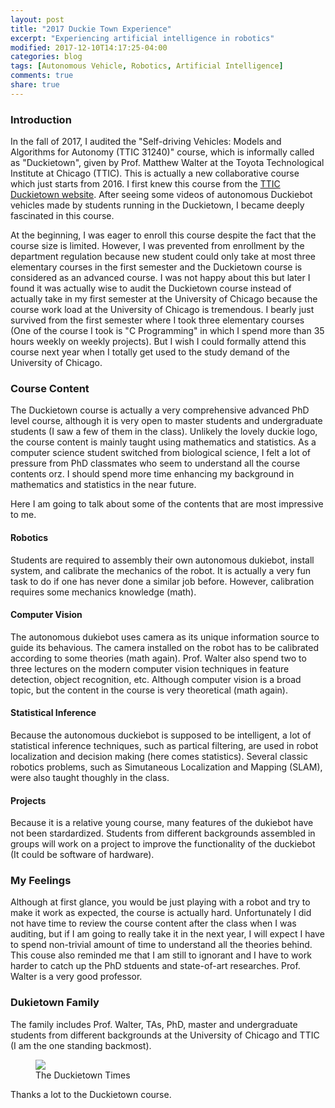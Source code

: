 ```yaml
---
layout: post
title: "2017 Duckie Town Experience"
excerpt: "Experiencing artificial intelligence in robotics"
modified: 2017-12-10T14:17:25-04:00
categories: blog
tags: [Autonomous Vehicle, Robotics, Artificial Intelligence]
comments: true
share: true
---
```


### Introduction

In the fall of 2017, I audited the "Self-driving Vehicles: Models and Algorithms for Autonomy (TTIC 31240)" course, which is informally called as "Duckietown", given by Prof. Matthew Walter at the Toyota Technological Institute at Chicago (TTIC). This is actually a new collaborative course which just starts from 2016. I first knew this course from the [TTIC Duckietown website](http://duckietown.org/classes/2017/17-TTIC/). After seeing some videos of autonomous Duckiebot vehicles made by students running in the Duckietown, I became deeply fascinated in this course.

At the beginning, I was eager to enroll this course despite the fact that the course size is limited. However, I was prevented from enrollment by the department regulation because new student could only take at most three elementary courses in the first semester and the Duckietown course is considered as an advanced course. I was not happy about this but later I found it was actually wise to audit the Duckietown course instead of actually take in my first semester at the University of Chicago because the course work load at the University of Chicago is tremendous. I bearly just survived from the first semester where I took three elementary courses (One of the course I took is "C Programming" in which I spend more than 35 hours weekly on weekly projects). But I wish I could formally attend this course next year when I totally get used to the study demand of the University of Chicago.

### Course Content

The Duckietown course is actually a very comprehensive advanced PhD level course, although it is very open to master students and undergraduate students (I saw a few of them in the class). Unlikely the lovely duckie logo, the course content is mainly taught using mathematics and statistics. As a computer science student switched from biological science, I felt a lot of pressure from PhD classmates who seem to understand all the course contents orz. I should spend more time enhancing my background in mathematics and statistics in the near future. 

Here I am going to talk about some of the contents that are most impressive to me.

#### Robotics

Students are required to assembly their own autonomous dukiebot, install system, and calibrate the mechanics of the robot. It is actually a very fun task to do if one has never done a similar job before. However, calibration requires some mechanics knowledge (math). 

#### Computer Vision

The autonomous dukiebot uses camera as its unique information source to guide its behavious. The camera installed on the robot has to be calibrated according to some theories (math again). Prof. Walter also spend two to three lectures on the modern computer vision techniques in feature detection, object recognition, etc. Although computer vision is a broad topic, but the content in the course is very theoretical (math again).

#### Statistical Inference

Because the autonomous duckiebot is supposed to be intelligent, a lot of statistical inference techniques, such as partical filtering, are used in robot localization and decision making (here comes statistics). Several classic robotics problems, such as Simutaneous Localization and Mapping (SLAM), were also taught thoughly in the class.

#### Projects

Because it is a relative young course, many features of the dukiebot have not been stardardized. Students from different backgrounds assembled in groups will work on a project to improve the functionality of the duckiebot (It could be software of hardware).

### My Feelings

Although at first glance, you would be just playing with a robot and try to make it work as expected, the course is actually hard. Unfortunately I did not have time to review the course content after the class when I was auditing, but if I am going to really take it in the next year, I will expect I have to spend non-trivial amount of time to understand all the theories behind. This couse also reminded me that I am still to ignorant and I have to work harder to catch up the PhD stduents and state-of-art researches. Prof. Walter is a very good professor.

### Dukietown Family

The family includes Prof. Walter, TAs, PhD, master and undergraduate students from different backgrounds at the University of Chicago and TTIC (I am the one standing backmost). 

<div class = "titled-image">
<figure class = "titled-image">
    <img src = "{{ site.url }}/images/blog/2017-12-10-2017-Duckie-Town-Experience/The_Duckietown_Times_Vol1.jpg">
    <figcaption>The Duckietown Times</figcaption>
</figure>
</div>

Thanks a lot to the Duckietown course.